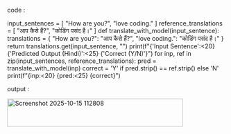 code :

input_sentences = [
    "How are you?",
    "love coding."
]
reference_translations = [
    "आप कैसे हैं?",
    "कोडिंग पसंद है।"
]
def translate_with_model(input_sentence):
    translations = {
        "How are you?": "आप कैसे हैं?",
        "love coding.": "कोडिंग पसंद है।"
    }
    return translations.get(input_sentence, "")
print(f"{'Input Sentence':<20} {'Predicted Output (Hindi)':<25} {'Correct (Y/N)'}")
for inp, ref in zip(input_sentences, reference_translations):
    pred = translate_with_model(inp)
    correct = 'Y' if pred.strip() == ref.strip() else 'N'
    print(f"{inp:<20} {pred:<25} {correct}")

output :

<img width="405" height="65" alt="Screenshot 2025-10-15 112808" src="https://github.com/user-attachments/assets/3e678343-c302-4443-abd4-c86ad99c2024" />
